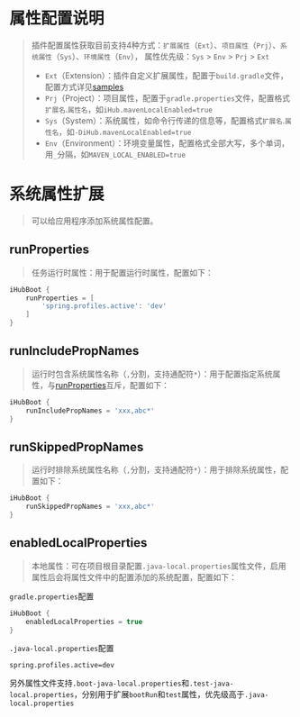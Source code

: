 # 属性配置说明

> 插件配置属性获取目前支持4种方式：`扩展属性`（`Ext`）、`项目属性`（`Prj`）、`系统属性`（`Sys`）、`环境属性`（`Env`）， 属性优先级：`Sys` > `Env` > `Prj` > `Ext`
> - `Ext`（Extension）：插件自定义扩展属性，配置于`build.gradle`文件，配置方式详见[samples](https://github.com/ihub-pub/plugins/tree/main/samples)
> - `Prj`（Project）：项目属性，配置于`gradle.properties`文件，配置格式`扩展名`.`属性名`，如`iHub.mavenLocalEnabled=true`
> - `Sys`（System）：系统属性，如命令行传递的信息等，配置格式`扩展名`.`属性名`，如`-DiHub.mavenLocalEnabled=true`
> - `Env`（Environment）：环境变量属性，配置格式全部大写，多个单词，用`_`分隔，如`MAVEN_LOCAL_ENABLED=true`

# 系统属性扩展

> 可以给应用程序添加系统属性配置。

## runProperties

> 任务运行时属性：用于配置运行时属性，配置如下：

```groovy
iHubBoot {
    runProperties = [
        'spring.profiles.active': 'dev'
    ]
}
```

## runIncludePropNames

> 运行时包含系统属性名称（`,`分割，支持通配符`*`）：用于配置指定系统属性，与[runProperties](/explanation?id=runproperties)互斥，配置如下：

```groovy
iHubBoot {
    runIncludePropNames = 'xxx,abc*'
}
```

## runSkippedPropNames

> 运行时排除系统属性名称（`,`分割，支持通配符`*`）：用于排除系统属性，配置如下：

```groovy
iHubBoot {
    runSkippedPropNames = 'xxx,abc*'
}
```

## enabledLocalProperties

> 本地属性：可在项目根目录配置`.java-local.properties`属性文件，启用属性后会将属性文件中的配置添加的系统配置，配置如下：

`gradle.properties`配置

```groovy
iHubBoot {
    enabledLocalProperties = true
}
```

`.java-local.properties`配置

```properties
spring.profiles.active=dev
```

另外属性文件支持`.boot-java-local.properties`和`.test-java-local.properties`，分别用于扩展`bootRun`和`test`属性，优先级高于`.java-local.properties`